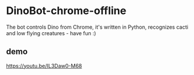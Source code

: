 # DinoBot-chrome-offline
The bot controls Dino from Chrome, it's written in Python, recognizes cacti and low flying creatures - have fun :)

## demo 
https://youtu.be/IL3Daw0-M68

